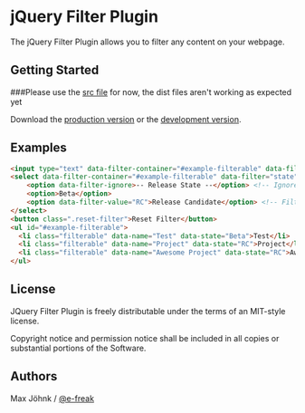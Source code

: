 # jQuery Filter Plugin

The jQuery Filter Plugin allows you to filter any content on your webpage. 

## Getting Started
###Please use the [src file](https://raw.github.com/e-freak/jQuery-Filter-Plugin/master/src/jquery.filter.js) for now, the dist files aren't working as expected yet

Download the [production version][min] or the [development version][max].

[min]: https://raw.github.com/e-freak/jQuery-Filter-Plugin/master/dist/jquery.filter.min.js
[max]: https://raw.github.com/e-freak/jQuery-Filter-Plugin/master/dist/jquery.filter.js

## Examples
```html
<input type="text" data-filter-container="#example-filterable" data-filter="name" class="filter">
<select data-filter-container="#example-filterable" data-filter="state" class="filter">
	<option data-filter-ignore>-- Release State --</option> <!-- Ignore this option -->
	<option>Beta</option>
	<option data-filter-value="RC">Release Candidate</option> <!-- Filter with "RC" instead of "Release Candidate"-->
</select>
<button class=".reset-filter">Reset Filter</button>
<ul id="#example-filterable">
  <li class="filterable" data-name="Test" data-state="Beta">Test</li>
  <li class="filterable" data-name="Project" data-state="RC">Project</li>
  <li class="filterable" data-name="Awesome Project" data-state="RC">Awesome Project</li>
</ul>
```

## License
JQuery Filter Plugin is freely distributable under the terms of an MIT-style license.

Copyright notice and permission notice shall be included in all copies or substantial portions of the Software.

## Authors
Max J&ouml;hnk / [@e-freak](https://twitter.com/efreak1996)
